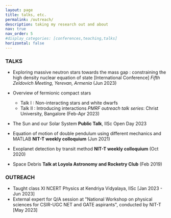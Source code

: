 ```yaml
---
layout: page
title: talks, etc.
permalink: /outreach/
description: taking my research out and about
nav: true
nav_order: 5
#display_categories: [conferences,teaching,talks]
horizontal: false
---
```


### TALKS

- Exploring massive neutron stars towards the mass gap : constraining the high density nuclear equation of state
[International Conference] *Fifth Zeldovich Meeting, Yerevan, Armenia* (Jun 2023)

- Overview of fermionic compact stars 
    - Talk I : Non-interacting stars and white dwarfs
    - Talk II : Introducing interactions
*PMRF outreach talk series*: Christ University, Bangalore (Feb-Apr 2023)

- The Sun and our Solar System 
**Public Talk**, IISc Open Day 2023

- Equation of motion of double pendulum using different mechanics and MATLAB 
**NIT-T weekly colloquium** (Jun 2021)

- Exoplanet detection by transit method 
**NIT-T weekly colloquium** (Oct 2020)

- Space Debris
**Talk at Loyola Astronomy and Rocketry Club** (Feb 2019)


### OUTREACH

- Taught class XI NCERT Physics at Kendriya Vidyalaya, IISc [Jan 2023 - Jun 2023]
- External expert for Q/A session at "National Workshop on physical sciences for CSIR-UGC NET and GATE aspirants", conducted by NIT-T [May 2023] 